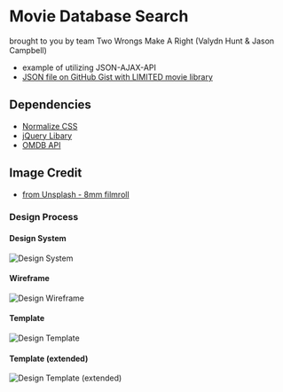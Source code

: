 # Movie Database Search
brought to you by team Two Wrongs Make A Right (Valydn Hunt & Jason Campbell)

* example of utilizing JSON-AJAX-API
* [JSON file on GitHub Gist with LIMITED movie library](https://gist.github.com/jcampbell18/c8d7476b3367ee739ecb7b7757cc135b)

## Dependencies
* [Normalize CSS](https://necolas.github.io/normalize.css/)
* [jQuery Libary](https://jquery.com)
* [OMDB API](http://www.omdbapi.com/)

## Image Credit
* [from Unsplash - 8mm filmroll](https://unsplash.com/photos/WevidclYpdc)

### Design Process

#### Design System

![Design System](https://jcampbell18.github.io/moviesAPI/design/DesignSystem.png)

#### Wireframe

![Design Wireframe](https://jcampbell18.github.io/moviesAPI/design/DesignWireframe.png)

#### Template

![Design Template](https://jcampbell18.github.io/moviesAPI/design/DesignTemplate.png)

#### Template (extended)

![Design Template (extended)](https://jcampbell18.github.io/moviesAPI/design/DesignTemplate2.png)